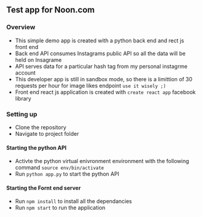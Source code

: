 ## Test app for Noon.com 

### Overview

- This simple demo app is created with a python back end and rect js front end
- Back end API consumes Instagrams public API so all the data will be held on Insagrame
- API serves data for a particular hash tag from my personal instagrme account
- This developer app is still in sandbox mode, so there is a limittion of 30 requests per hour for image likes endpoint `use it wisely ;)`
- Front end react js application is created with `create react app` facebook library

### Setting up

- Clone the repository 
- Navigate to project folder
 
#### Starting the python API
- Activte the python virtual enivronment environment with the following command
  `source env/bin/activate`
- Run `python app.py` to start the python API 

#### Starting the Fornt end server
- Run `npm install` to install all the dependancies 
- Run `npm start` to run the application

